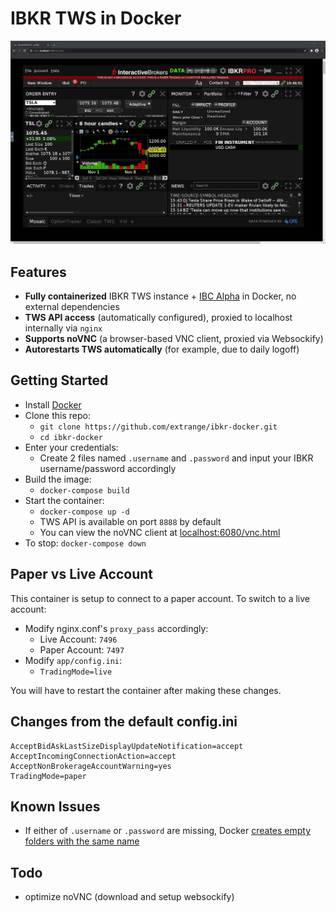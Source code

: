 # IBKR TWS in Docker

![](screenshot.jpg)

## Features

- **Fully containerized** IBKR TWS instance + [IBC Alpha](https://github.com/IbcAlpha) in Docker, no external dependencies
- **TWS API access** (automatically configured), proxied to localhost internally via `nginx`
- **Supports noVNC** (a browser-based VNC client, proxied via Websockify)
- **Autorestarts TWS automatically** (for example, due to daily logoff)

## Getting Started

- Install [Docker](https://docs.docker.com/get-docker/)
- Clone this repo:
  - `git clone https://github.com/extrange/ibkr-docker.git`
  - `cd ibkr-docker`
- Enter your credentials:
  - Create 2 files named `.username` and `.password` and input your IBKR username/password accordingly
- Build the image:
  - `docker-compose build`
- Start the container:
  - `docker-compose up -d`
  - TWS API is available on port `8888` by default
  - You can view the noVNC client at [localhost:6080/vnc.html](http://localhost:6080/vnc.html)
- To stop: `docker-compose down`

## Paper vs Live Account

This container is setup to connect to a paper account. To switch to a live account:

- Modify nginx.conf's `proxy_pass` accordingly:
  - Live Account: `7496`
  - Paper Account: `7497`
- Modify `app/config.ini`:
  - `TradingMode=live`

You will have to restart the container after making these changes.

## Changes from the default config.ini

```config
AcceptBidAskLastSizeDisplayUpdateNotification=accept
AcceptIncomingConnectionAction=accept
AcceptNonBrokerageAccountWarning=yes
TradingMode=paper
```

## Known Issues

- If either of `.username` or `.password` are missing, Docker [creates empty folders with the same name](https://github.com/docker/compose/issues/5377)

## Todo

- optimize noVNC (download and setup websockify)
